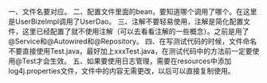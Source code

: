 一、文件名要对应。
二、配置文件里面的bean，要知道哪个调用了哪个。在这里是UserBizeImpl调用了UserDao。
三、注解不要轻易使用，注解是简化配置文件，这里已经配置了就不使用注解（可以去看看注解的一些概念）。之前是用了@Service和@Autowired和@Repository。
四、在写测试代码的时候，文件命名不要直接使用Test.java，最好加上xxxTest.java，在测试代码中的方法前一定要使用@Test才会生效。
五、如果要使用日志管理，需要在resources中添加log4j.properties文件，文件中的内容无需更改，以后可以直接复制使用。